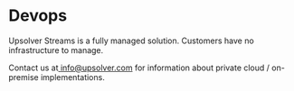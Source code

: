 # Devops

Upsolver Streams is a fully managed solution. Customers have no infrastructure to manage.

Contact us at[ info@upsolver.com](https://www.gitbook.com/book/orir/upsolver-documentation/edit#) for information about private cloud / on-premise implementations.

